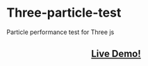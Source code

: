 # Three-particle-test
Particle performance test for Three js

<h2 align='center'><a href='https://menglinmaker-three-particle-test.netlify.app/'>Live Demo!</a></h2>
